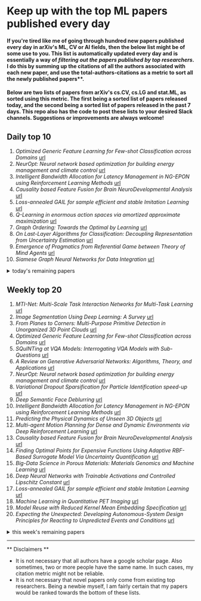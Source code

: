 # Keep up with the top ML papers published every day

#### If you're tired like me of going through hundred new papers published every day in arXiv's ML, CV or AI fields, then the below list might be of some use to you. This list is automatically updated every day and is essentially a way of *filtering out the papers published by top researchers*. I do this by summing up the citations of all the authors associated with each new paper, and use the total-authors-citations as a metric to sort all the newly published papers**. 

#### Below are two lists of papers from arXiv's cs.CV, cs.LG and stat.ML, as sorted using this metric. The first being a sorted list of papers released today, and the second being a sorted list of papers released in the past 7 days. This repo also has the code to post these lists to your desired Slack channels. Suggestions or improvements are always welcome!

## Daily top 10
1. *Optimized Generic Feature Learning for Few-shot Classification across Domains* [url](http://arxiv.org/abs/2001.07926)
2. *NeurOpt: Neural network based optimization for building energy management and climate control* [url](http://arxiv.org/abs/2001.07831)
3. *Intelligent Bandwidth Allocation for Latency Management in NG-EPON using Reinforcement Learning Methods* [url](http://arxiv.org/abs/2001.07698)
4. *Causality based Feature Fusion for Brain NeuroDevelopmental Analysis* [url](http://arxiv.org/abs/2001.08173)
5. *Loss-annealed GAIL for sample efficient and stable Imitation Learning* [url](http://arxiv.org/abs/2001.07798)
6. *Q-Learning in enormous action spaces via amortized approximate maximization* [url](http://arxiv.org/abs/2001.08116)
7. *Graph Ordering: Towards the Optimal by Learning* [url](http://arxiv.org/abs/2001.06631)
8. *On Last-Layer Algorithms for Classification: Decoupling Representation from Uncertainty Estimation* [url](http://arxiv.org/abs/2001.08049)
9. *Emergence of Pragmatics from Referential Game between Theory of Mind Agents* [url](http://arxiv.org/abs/2001.07752)
10. *Siamese Graph Neural Networks for Data Integration* [url](http://arxiv.org/abs/2001.06543)
<details><summary>today's remaining papers</summary>
  <ol start=11>
    <li><i>Reinforcement Learning Based Vehicle-cell Association Algorithm for Highly Mobile Millimeter Wave Communication</i> <a href="http://arxiv.org/abs/2001.07915">url</a></li>
    <li><i>EMOPAIN Challenge 2020: Multimodal Pain Evaluation from Facial and Bodily Expressions</i> <a href="http://arxiv.org/abs/2001.07739">url</a></li>
    <li><i>Convergence Time Optimization for Federated Learning over Wireless Networks</i> <a href="http://arxiv.org/abs/2001.07845">url</a></li>
    <li><i>Up to two billion times acceleration of scientific simulations with deep neural architecture search</i> <a href="http://arxiv.org/abs/2001.08055">url</a></li>
    <li><i>Discovering Salient Anatomical Landmarks by Predicting Human Gaze</i> <a href="http://arxiv.org/abs/2001.08188">url</a></li>
    <li><i>DeepFL-IQA: Weak Supervision for Deep IQA Feature Learning</i> <a href="http://arxiv.org/abs/2001.08113">url</a></li>
    <li><i>Adaptive Loss Function for Super Resolution Neural Networks Using Convex Optimization Techniques</i> <a href="http://arxiv.org/abs/2001.07766">url</a></li>
    <li><i>Automatic phantom test pattern classification through transfer learning with deep neural networks</i> <a href="http://arxiv.org/abs/2001.08189">url</a></li>
    <li><i>ResDepth: Learned Residual Stereo Reconstruction</i> <a href="http://arxiv.org/abs/2001.08026">url</a></li>
    <li><i>Instance Segmentation of Visible and Occluded Regions for Finding and Picking Target from a Pile of Objects</i> <a href="http://arxiv.org/abs/2001.07475">url</a></li>
    <li><i>Unsupervised Domain Adaptation for Neural Machine Translation with Iterative Back Translation</i> <a href="http://arxiv.org/abs/2001.08140">url</a></li>
    <li><i>Contextualized Embeddings in Named-Entity Recognition: An Empirical Study on Generalization</i> <a href="http://arxiv.org/abs/2001.08053">url</a></li>
    <li><i>Adversarial Attack on Community Detection by Hiding Individuals</i> <a href="http://arxiv.org/abs/2001.07933">url</a></li>
    <li><i>Machine Learning assisted Handover and Resource Management for Cellular Connected Drones</i> <a href="http://arxiv.org/abs/2001.07937">url</a></li>
    <li><i>Local Policy Optimization for Trajectory-Centric Reinforcement Learning</i> <a href="http://arxiv.org/abs/2001.08092">url</a></li>
    <li><i>Secure and Robust Machine Learning for Healthcare: A Survey</i> <a href="http://arxiv.org/abs/2001.08103">url</a></li>
    <li><i>Weakly Supervised Temporal Action Localization Using Deep Metric Learning</i> <a href="http://arxiv.org/abs/2001.07793">url</a></li>
    <li><i>Machine Learning for Network Slicing Resource Management: A Comprehensive Survey</i> <a href="http://arxiv.org/abs/2001.07974">url</a></li>
    <li><i>Unsupervised Representation Disentanglement using Cross Domain Features and Adversarial Learning in Variational Autoencoder based Voice Conversion</i> <a href="http://arxiv.org/abs/2001.07849">url</a></li>
    <li><i>Massif: Interactive Interpretation of Adversarial Attacks on Deep Learning</i> <a href="http://arxiv.org/abs/2001.07769">url</a></li>
    <li><i>Training Neural Network Controllers Using Control Barrier Functions in the Presence of Disturbances</i> <a href="http://arxiv.org/abs/2001.08088">url</a></li>
    <li><i>Keyword-based Topic Modeling and Keyword Selection</i> <a href="http://arxiv.org/abs/2001.07866">url</a></li>
    <li><i>Towards Comparability in Non-Intrusive Load Monitoring: On Data and Performance Evaluation</i> <a href="http://arxiv.org/abs/2001.07708">url</a></li>
    <li><i>Optimal estimation of sparse topic models</i> <a href="http://arxiv.org/abs/2001.07861">url</a></li>
    <li><i>Zeroth-Order Algorithms for Nonconvex Minimax Problems with Improved Complexities</i> <a href="http://arxiv.org/abs/2001.07819">url</a></li>
    <li><i>Attention! A Lightweight 2D Hand Pose Estimation Approach</i> <a href="http://arxiv.org/abs/2001.08047">url</a></li>
    <li><i>TEASER: Fast and Certifiable Point Cloud Registration</i> <a href="http://arxiv.org/abs/2001.07715">url</a></li>
    <li><i>UniPose: Unified Human Pose Estimation in Single Images and Videos</i> <a href="http://arxiv.org/abs/2001.08095">url</a></li>
    <li><i>On Solving Cooperative MARL Problems with a Few Good Experiences</i> <a href="http://arxiv.org/abs/2001.07993">url</a></li>
    <li><i>Normalization of Input-output Shared Embeddings in Text Generation Models</i> <a href="http://arxiv.org/abs/2001.07885">url</a></li>
    <li><i>Dynamic multi-object Gaussian process models: A framework for data-driven functional modelling of human joints</i> <a href="http://arxiv.org/abs/2001.07904">url</a></li>
    <li><i>LRF-Net: Learning Local Reference Frames for 3D Local Shape Description and Matching</i> <a href="http://arxiv.org/abs/2001.07832">url</a></li>
    <li><i>CodeReef: an open platform for portable MLOps, reusable automation actions and reproducible benchmarking</i> <a href="http://arxiv.org/abs/2001.07935">url</a></li>
    <li><i>A Deep Learning Algorithm for High-Dimensional Exploratory Item Factor Analysis</i> <a href="http://arxiv.org/abs/2001.07859">url</a></li>
    <li><i>Block-wise Scrambled Image Recognition Using Adaptation Network</i> <a href="http://arxiv.org/abs/2001.07761">url</a></li>
    <li><i>Bayesian Optimization for Policy Search in High-Dimensional Systems via Automatic Domain Selection</i> <a href="http://arxiv.org/abs/2001.07394">url</a></li>
    <li><i>A Fixation-based 360° Benchmark Dataset for Salient Object Detection</i> <a href="http://arxiv.org/abs/2001.07960">url</a></li>
    <li><i>PDS: Deduce Elder Privacy from Smart Homes</i> <a href="http://arxiv.org/abs/2001.08099">url</a></li>
    <li><i>RDAnet: A Deep Learning Based Approach for Synthetic Aperture Radar Image Formation</i> <a href="http://arxiv.org/abs/2001.08202">url</a></li>
    <li><i>When does the Tukey median work?</i> <a href="http://arxiv.org/abs/2001.07805">url</a></li>
    <li><i>Fair Transfer of Multiple Style Attributes in Text</i> <a href="http://arxiv.org/abs/2001.06693">url</a></li>
    <li><i>Improving Label Ranking Ensembles using Boosting Techniques</i> <a href="http://arxiv.org/abs/2001.07744">url</a></li>
    <li><i>Lesion Harvester: Iteratively Mining Unlabeled Lesions and Hard-Negative Examples at Scale</i> <a href="http://arxiv.org/abs/2001.07776">url</a></li>
    <li><i>M^2 Deep-ID: A Novel Model for Multi-View Face Identification Using Convolutional Deep Neural Networks</i> <a href="http://arxiv.org/abs/2001.07871">url</a></li>
    <li><i>Depth-Based Selective Blurring in Stereo Images Using Accelerated Framework</i> <a href="http://arxiv.org/abs/2001.07809">url</a></li>
    <li><i>An Image Enhancing Pattern-based Sparsity for Real-time Inference on Mobile Devices</i> <a href="http://arxiv.org/abs/2001.07710">url</a></li>
    <li><i>Machine Learning for Performance-Aware Virtual Network Function Placement</i> <a href="http://arxiv.org/abs/2001.07787">url</a></li>
    <li><i>Coarse-Grain Cluster Analysis of Tensors With Application to Climate Biome Identification</i> <a href="http://arxiv.org/abs/2001.07827">url</a></li>
    <li><i>A utility-based analysis of equilibria in multi-objective normal form games</i> <a href="http://arxiv.org/abs/2001.08177">url</a></li>
    <li><i>Lasso for hierarchical polynomial models</i> <a href="http://arxiv.org/abs/2001.07778">url</a></li>
    <li><i>GraphGen: A Scalable Approach to Domain-agnostic Labeled Graph Generation</i> <a href="http://arxiv.org/abs/2001.08184">url</a></li>
    <li><i>Deep Depth Prior for Multi-View Stereo</i> <a href="http://arxiv.org/abs/2001.07791">url</a></li>
    <li><i>GhostImage: Perception Domain Attacks against Vision-based Object Classification Systems</i> <a href="http://arxiv.org/abs/2001.07792">url</a></li>
    <li><i>Partially-Shared Variational Auto-encoders for Unsupervised Domain Adaptation with Target Shift</i> <a href="http://arxiv.org/abs/2001.07895">url</a></li>
    <li><i>Learning functions varying along an active subspace</i> <a href="http://arxiv.org/abs/2001.07883">url</a></li>
    <li><i>Safety Concerns and Mitigation Approaches Regarding the Use of Deep Learning in Safety-Critical Perception Tasks</i> <a href="http://arxiv.org/abs/2001.08001">url</a></li>
    <li><i>On Simple Reactive Neural Networks for Behaviour-Based Reinforcement Learning</i> <a href="http://arxiv.org/abs/2001.07973">url</a></li>
    <li><i>Designing for the Long Tail of Machine Learning</i> <a href="http://arxiv.org/abs/2001.07455">url</a></li>
    <li><i>Live Anomaly Detection based on Machine Learning Techniques SAD-F: Spark Based Anomaly Detection Framework</i> <a href="http://arxiv.org/abs/2001.08155">url</a></li>
    <li><i>Convolutional Neural Networks as a Model of the Visual System: Past, Present, and Future</i> <a href="http://arxiv.org/abs/2001.07092">url</a></li>
    <li><i>Curvature Regularized Surface Reconstruction from Point Cloud</i> <a href="http://arxiv.org/abs/2001.07884">url</a></li>
    <li><i>Depthwise Non-local Module for Fast Salient Object Detection Using a Single Thread</i> <a href="http://arxiv.org/abs/2001.08057">url</a></li>
    <li><i>SA vs SAA for population Wasserstein barycenter calculation</i> <a href="http://arxiv.org/abs/2001.07697">url</a></li>
    <li><i>Pruning CNN's with linear filter ensembles</i> <a href="http://arxiv.org/abs/2001.08142">url</a></li>
    <li><i>Oracle Efficient Estimation of Structural Breaks in Cointegrating Regressions</i> <a href="http://arxiv.org/abs/2001.07949">url</a></li>
    <li><i>Stratified cross-validation for unbiased and privacy-preserving federated learning</i> <a href="http://arxiv.org/abs/2001.08090">url</a></li>
    <li><i>Optimal binning: mathematical programming formulation</i> <a href="http://arxiv.org/abs/2001.08025">url</a></li>
    <li><i>ManyModalQA: Modality Disambiguation and QA over Diverse Inputs</i> <a href="http://arxiv.org/abs/2001.08034">url</a></li>
    <li><i>Learning to Correct 3D Reconstructions from Multiple Views</i> <a href="http://arxiv.org/abs/2001.08098">url</a></li>
    <li><i>From abstract items to latent spaces to observed data and back: Compositional Variational Auto-Encoder</i> <a href="http://arxiv.org/abs/2001.07910">url</a></li>
    <li><i>Optimizing Generative Adversarial Networks for Image Super Resolution via Latent Space Regularization</i> <a href="http://arxiv.org/abs/2001.08126">url</a></li>
    <li><i>Are Accelerometers for Activity Recognition a Dead-end?</i> <a href="http://arxiv.org/abs/2001.08111">url</a></li>
    <li><i>ImageBERT: Cross-modal Pre-training with Large-scale Weak-supervised Image-Text Data</i> <a href="http://arxiv.org/abs/2001.07966">url</a></li>
    <li><i>Get Rid of Suspended Animation Problem: Deep Diffusive Neural Network on Graph Semi-Supervised Classification</i> <a href="http://arxiv.org/abs/2001.07922">url</a></li>
    <li><i>Incentivising Exploration and Recommendations for Contextual Bandits with Payments</i> <a href="http://arxiv.org/abs/2001.07853">url</a></li>
    <li><i>Anomaly detection in chest radiographs with a weakly supervised flow-based deep learning method</i> <a href="http://arxiv.org/abs/2001.07847">url</a></li>
    <li><i>Scientific Image Tampering Detection Based On Noise Inconsistencies: A Method And Datasets</i> <a href="http://arxiv.org/abs/2001.07799">url</a></li>
    <li><i>ESRGAN+ : Further Improving Enhanced Super-Resolution Generative Adversarial Network</i> <a href="http://arxiv.org/abs/2001.08073">url</a></li>
    <li><i>S$^{2}$OMGAN: Shortcut from Remote Sensing Images to Online Maps</i> <a href="http://arxiv.org/abs/2001.07712">url</a></li>
    <li><i>DDKSP: A Data-Driven Stochastic Programming Framework for Car-Sharing Relocation Problem</i> <a href="http://arxiv.org/abs/2001.08109">url</a></li>
    <li><i>Active Learning over DNN: Automated Engineering Design Optimization for Fluid Dynamics Based on Self-Simulated Dataset</i> <a href="http://arxiv.org/abs/2001.08075">url</a></li>
  </ol>
</details>

## Weekly top 20
1. *MTI-Net: Multi-Scale Task Interaction Networks for Multi-Task Learning* [url](http://arxiv.org/abs/2001.06902)
2. *Image Segmentation Using Deep Learning: A Survey* [url](http://arxiv.org/abs/2001.05566)
3. *From Planes to Corners: Multi-Purpose Primitive Detection in Unorganized 3D Point Clouds* [url](http://arxiv.org/abs/2001.07360)
4. *Optimized Generic Feature Learning for Few-shot Classification across Domains* [url](http://arxiv.org/abs/2001.07926)
5. *SQuINTing at VQA Models: Interrogating VQA Models with Sub-Questions* [url](http://arxiv.org/abs/2001.06927)
6. *A Review on Generative Adversarial Networks: Algorithms, Theory, and Applications* [url](http://arxiv.org/abs/2001.06937)
7. *NeurOpt: Neural network based optimization for building energy management and climate control* [url](http://arxiv.org/abs/2001.07831)
8. *Variational Dropout Sparsification for Particle Identification speed-up* [url](http://arxiv.org/abs/2001.07493)
9. *Deep Semantic Face Deblurring* [url](http://arxiv.org/abs/2001.06822)
10. *Intelligent Bandwidth Allocation for Latency Management in NG-EPON using Reinforcement Learning Methods* [url](http://arxiv.org/abs/2001.07698)
11. *Predicting the Physical Dynamics of Unseen 3D Objects* [url](http://arxiv.org/abs/2001.06291)
12. *Multi-agent Motion Planning for Dense and Dynamic Environments via Deep Reinforcement Learning* [url](http://arxiv.org/abs/2001.06627)
13. *Causality based Feature Fusion for Brain NeuroDevelopmental Analysis* [url](http://arxiv.org/abs/2001.08173)
14. *Finding Optimal Points for Expensive Functions Using Adaptive RBF-Based Surrogate Model Via Uncertainty Quantification* [url](http://arxiv.org/abs/2001.06858)
15. *Big-Data Science in Porous Materials: Materials Genomics and Machine Learning* [url](http://arxiv.org/abs/2001.06728)
16. *Deep Neural Networks with Trainable Activations and Controlled Lipschitz Constant* [url](http://arxiv.org/abs/2001.06263)
17. *Loss-annealed GAIL for sample efficient and stable Imitation Learning* [url](http://arxiv.org/abs/2001.07798)
18. *Machine Learning in Quantitative PET Imaging* [url](http://arxiv.org/abs/2001.06597)
19. *Model Reuse with Reduced Kernel Mean Embedding Specification* [url](http://arxiv.org/abs/2001.07135)
20. *Expecting the Unexpected: Developing Autonomous-System Design Principles for Reacting to Unpredicted Events and Conditions* [url](http://arxiv.org/abs/2001.06047)
<details><summary>this week's remaining papers</summary>
  <ol start=21>
    <li><i>Q-Learning in enormous action spaces via amortized approximate maximization</i> <a href="http://arxiv.org/abs/2001.08116">url</a></li>
    <li><i>An Investigation of Feature-based Nonrigid Image Registration using Gaussian Process</i> <a href="http://arxiv.org/abs/2001.05862">url</a></li>
    <li><i>Multi-site fMRI Analysis Using Privacy-preserving Federated Learning and Domain Adaptation: ABIDE Results</i> <a href="http://arxiv.org/abs/2001.05647">url</a></li>
    <li><i>Generalization of Change-Point Detection in Time Series Data Based on Direct Density Ratio Estimation</i> <a href="http://arxiv.org/abs/2001.06386">url</a></li>
    <li><i>Zero-Reference Deep Curve Estimation for Low-Light Image Enhancement</i> <a href="http://arxiv.org/abs/2001.06826">url</a></li>
    <li><i>Quantified limits of the nuclear landscape</i> <a href="http://arxiv.org/abs/2001.05924">url</a></li>
    <li><i>Graph Ordering: Towards the Optimal by Learning</i> <a href="http://arxiv.org/abs/2001.06631">url</a></li>
    <li><i>Exact Information Bottleneck with Invertible Neural Networks: Getting the Best of Discriminative and Generative Modeling</i> <a href="http://arxiv.org/abs/2001.06448">url</a></li>
    <li><i>Recovering Geometric Information with Learned Texture Perturbations</i> <a href="http://arxiv.org/abs/2001.07253">url</a></li>
    <li><i>Distributed, partially collapsed MCMC for Bayesian Nonparametrics</i> <a href="http://arxiv.org/abs/2001.05591">url</a></li>
    <li><i>Efficient Neural Architecture Search: A Broad Version</i> <a href="http://arxiv.org/abs/2001.06679">url</a></li>
    <li><i>Nested-Wasserstein Self-Imitation Learning for Sequence Generation</i> <a href="http://arxiv.org/abs/2001.06944">url</a></li>
    <li><i>On Last-Layer Algorithms for Classification: Decoupling Representation from Uncertainty Estimation</i> <a href="http://arxiv.org/abs/2001.08049">url</a></li>
    <li><i>Synergetic Reconstruction from 2D Pose and 3D Motion for Wide-Space Multi-Person Video Motion Capture in the Wild</i> <a href="http://arxiv.org/abs/2001.05613">url</a></li>
    <li><i>Gradient Surgery for Multi-Task Learning</i> <a href="http://arxiv.org/abs/2001.06782">url</a></li>
    <li><i>Deep Learning for Sensor-based Human Activity Recognition: Overview, Challenges and Opportunities</i> <a href="http://arxiv.org/abs/2001.07416">url</a></li>
    <li><i>Registration made easy -- standalone orthopedic navigation with HoloLens</i> <a href="http://arxiv.org/abs/2001.06209">url</a></li>
    <li><i>A Classification-Based Approach to Semi-Supervised Clustering with Pairwise Constraints</i> <a href="http://arxiv.org/abs/2001.06720">url</a></li>
    <li><i>Overly Optimistic Prediction Results on Imbalanced Data: Flaws and Benefits of Applying Over-sampling</i> <a href="http://arxiv.org/abs/2001.06296">url</a></li>
    <li><i>Subjective Annotation for a Frame Interpolation Benchmark using Artifact Amplification</i> <a href="http://arxiv.org/abs/2001.06409">url</a></li>
    <li><i>See More, Know More: Unsupervised Video Object Segmentation with Co-Attention Siamese Networks</i> <a href="http://arxiv.org/abs/2001.06810">url</a></li>
    <li><i>A deep network for sinogram and CT image reconstruction</i> <a href="http://arxiv.org/abs/2001.07150">url</a></li>
    <li><i>Explaining Data-Driven Decisions made by AI Systems: The Counterfactual Approach</i> <a href="http://arxiv.org/abs/2001.07417">url</a></li>
    <li><i>The problems with using STNs to align CNN feature maps</i> <a href="http://arxiv.org/abs/2001.05858">url</a></li>
    <li><i>Emergence of Pragmatics from Referential Game between Theory of Mind Agents</i> <a href="http://arxiv.org/abs/2001.07752">url</a></li>
    <li><i>Human-Aware Motion Deblurring</i> <a href="http://arxiv.org/abs/2001.06816">url</a></li>
    <li><i>CHAOS Challenge -- Combined (CT-MR) Healthy Abdominal Organ Segmentation</i> <a href="http://arxiv.org/abs/2001.06535">url</a></li>
    <li><i>Siamese Graph Neural Networks for Data Integration</i> <a href="http://arxiv.org/abs/2001.06543">url</a></li>
    <li><i>Learning to Control PDEs with Differentiable Physics</i> <a href="http://arxiv.org/abs/2001.07457">url</a></li>
    <li><i>Estimating Aggregate Properties In Relational Networks With Unobserved Data</i> <a href="http://arxiv.org/abs/2001.05617">url</a></li>
    <li><i>Reinforcement Learning Based Vehicle-cell Association Algorithm for Highly Mobile Millimeter Wave Communication</i> <a href="http://arxiv.org/abs/2001.07915">url</a></li>
    <li><i>Distributionally Robust Bayesian Quadrature Optimization</i> <a href="http://arxiv.org/abs/2001.06814">url</a></li>
    <li><i>Digital synthesis of histological stains using micro-structured and multiplexed virtual staining of label-free tissue</i> <a href="http://arxiv.org/abs/2001.07267">url</a></li>
    <li><i>Learning to Augment Expressions for Few-shot Fine-grained Facial Expression Recognition</i> <a href="http://arxiv.org/abs/2001.06144">url</a></li>
    <li><i>Memristor Hardware-Friendly Reinforcement Learning</i> <a href="http://arxiv.org/abs/2001.06930">url</a></li>
    <li><i>EMOPAIN Challenge 2020: Multimodal Pain Evaluation from Facial and Bodily Expressions</i> <a href="http://arxiv.org/abs/2001.07739">url</a></li>
    <li><i>Two-Phase Object-Based Deep Learning for Multi-temporal SAR Image Change Detection</i> <a href="http://arxiv.org/abs/2001.06252">url</a></li>
    <li><i>Convergence Time Optimization for Federated Learning over Wireless Networks</i> <a href="http://arxiv.org/abs/2001.07845">url</a></li>
    <li><i>Up to two billion times acceleration of scientific simulations with deep neural architecture search</i> <a href="http://arxiv.org/abs/2001.08055">url</a></li>
    <li><i>Vision Meets Drones: Past, Present and Future</i> <a href="http://arxiv.org/abs/2001.06303">url</a></li>
    <li><i>Discovering Salient Anatomical Landmarks by Predicting Human Gaze</i> <a href="http://arxiv.org/abs/2001.08188">url</a></li>
    <li><i>DeepFL-IQA: Weak Supervision for Deep IQA Feature Learning</i> <a href="http://arxiv.org/abs/2001.08113">url</a></li>
    <li><i>Gated Path Selection Network for Semantic Segmentation</i> <a href="http://arxiv.org/abs/2001.06819">url</a></li>
    <li><i>SQLFlow: A Bridge between SQL and Machine Learning</i> <a href="http://arxiv.org/abs/2001.06846">url</a></li>
    <li><i>Adaptive Loss Function for Super Resolution Neural Networks Using Convex Optimization Techniques</i> <a href="http://arxiv.org/abs/2001.07766">url</a></li>
    <li><i>Provable Benefit of Orthogonal Initialization in Optimizing Deep Linear Networks</i> <a href="http://arxiv.org/abs/2001.05992">url</a></li>
    <li><i>Simple and Effective Graph Autoencoders with One-Hop Linear Models</i> <a href="http://arxiv.org/abs/2001.07614">url</a></li>
    <li><i>FixMatch: Simplifying Semi-Supervised Learning with Consistency and Confidence</i> <a href="http://arxiv.org/abs/2001.07685">url</a></li>
    <li><i>Increasing the robustness of DNNs against image corruptions by playing the Game of Noise</i> <a href="http://arxiv.org/abs/2001.06057">url</a></li>
    <li><i>Automatic phantom test pattern classification through transfer learning with deep neural networks</i> <a href="http://arxiv.org/abs/2001.08189">url</a></li>
    <li><i>An interpretable neural network model through piecewise linear approximation</i> <a href="http://arxiv.org/abs/2001.07119">url</a></li>
    <li><i>User-in-the-loop Adaptive Intent Detection for Instructable Digital Assistant</i> <a href="http://arxiv.org/abs/2001.06007">url</a></li>
    <li><i>Zero-Shot Video Object Segmentation via Attentive Graph Neural Networks</i> <a href="http://arxiv.org/abs/2001.06807">url</a></li>
    <li><i>ResDepth: Learned Residual Stereo Reconstruction</i> <a href="http://arxiv.org/abs/2001.08026">url</a></li>
    <li><i>Probabilistic 3D Multilabel Real-time Mapping for Multi-object Manipulation</i> <a href="http://arxiv.org/abs/2001.05752">url</a></li>
    <li><i>Instance Segmentation of Visible and Occluded Regions for Finding and Picking Target from a Pile of Objects</i> <a href="http://arxiv.org/abs/2001.07475">url</a></li>
    <li><i>Joint Learning of Instance and Semantic Segmentation for Robotic Pick-and-Place with Heavy Occlusions in Clutter</i> <a href="http://arxiv.org/abs/2001.07481">url</a></li>
    <li><i>Unsupervised Domain Adaptation for Neural Machine Translation with Iterative Back Translation</i> <a href="http://arxiv.org/abs/2001.08140">url</a></li>
    <li><i>Counterexamples to "The Blessings of Multiple Causes" by Wang and Blei</i> <a href="http://arxiv.org/abs/2001.06555">url</a></li>
    <li><i>Adapting Grad-CAM for Embedding Networks</i> <a href="http://arxiv.org/abs/2001.06538">url</a></li>
    <li><i>Adaptive Parameterization for Neural Dialogue Generation</i> <a href="http://arxiv.org/abs/2001.06626">url</a></li>
    <li><i>Improving GANs for Speech Enhancement</i> <a href="http://arxiv.org/abs/2001.05532">url</a></li>
    <li><i>An evaluation of machine learning techniques to predict the outcome of children treated for Hodgkin-Lymphoma on the AHOD0031 trial: A report from the Children's Oncology Group</i> <a href="http://arxiv.org/abs/2001.05534">url</a></li>
    <li><i>Memory capacity of neural networks with threshold and ReLU activations</i> <a href="http://arxiv.org/abs/2001.06938">url</a></li>
    <li><i>Segmentation with Residual Attention U-Net and an Edge-Enhancement Approach Preserves Cell Shape Features</i> <a href="http://arxiv.org/abs/2001.05548">url</a></li>
    <li><i>Supervised Speaker Embedding De-Mixing in Two-Speaker Environment</i> <a href="http://arxiv.org/abs/2001.06397">url</a></li>
    <li><i>Substituting Gadolinium in Brain MRI Using DeepContrast</i> <a href="http://arxiv.org/abs/2001.05551">url</a></li>
    <li><i>Filter Grafting for Deep Neural Networks</i> <a href="http://arxiv.org/abs/2001.05868">url</a></li>
    <li><i>Towards More Efficient and Effective Inference: The Joint Decision of Multi-Participants</i> <a href="http://arxiv.org/abs/2001.06774">url</a></li>
    <li><i>Learning Compositional Neural Information Fusion for Human Parsing</i> <a href="http://arxiv.org/abs/2001.06804">url</a></li>
    <li><i>Cut-Based Graph Learning Networks to Discover Compositional Structure of Sequential Video Data</i> <a href="http://arxiv.org/abs/2001.07613">url</a></li>
    <li><i>NETNet: Neighbor Erasing and Transferring Network for Better Single Shot Object Detection</i> <a href="http://arxiv.org/abs/2001.06690">url</a></li>
    <li><i>Contextualized Embeddings in Named-Entity Recognition: An Empirical Study on Generalization</i> <a href="http://arxiv.org/abs/2001.08053">url</a></li>
    <li><i>Generalization Bounds and Representation Learning for Estimation of Potential Outcomes and Causal Effects</i> <a href="http://arxiv.org/abs/2001.07426">url</a></li>
    <li><i>Engineering AI Systems: A Research Agenda</i> <a href="http://arxiv.org/abs/2001.07522">url</a></li>
    <li><i>DLGA-PDE: Discovery of PDEs with incomplete candidate library via combination of deep learning and genetic algorithm</i> <a href="http://arxiv.org/abs/2001.07305">url</a></li>
    <li><i>On the infinite width limit of neural networks with a standard parameterization</i> <a href="http://arxiv.org/abs/2001.07301">url</a></li>
    <li><i>Pruning Neural Belief Propagation Decoders</i> <a href="http://arxiv.org/abs/2001.07464">url</a></li>
    <li><i>Regularized Cycle Consistent Generative Adversarial Network for Anomaly Detection</i> <a href="http://arxiv.org/abs/2001.06591">url</a></li>
    <li><i>Projection based Active Gaussian Process Regression for Pareto Front Modeling</i> <a href="http://arxiv.org/abs/2001.07072">url</a></li>
    <li><i>Classifying Wikipedia in a fine-grained hierarchy: what graphs can contribute</i> <a href="http://arxiv.org/abs/2001.07558">url</a></li>
    <li><i>Stacked Adversarial Network for Zero-Shot Sketch based Image Retrieval</i> <a href="http://arxiv.org/abs/2001.06657">url</a></li>
    <li><i>FD-GAN: Generative Adversarial Networks with Fusion-discriminator for Single Image Dehazing</i> <a href="http://arxiv.org/abs/2001.06968">url</a></li>
    <li><i>Cluster-based Zero-shot learning for multivariate data</i> <a href="http://arxiv.org/abs/2001.05624">url</a></li>
    <li><i>BARNet: Bilinear Attention Network with Adaptive Receptive Field for Surgical Instrument Segmentation</i> <a href="http://arxiv.org/abs/2001.07093">url</a></li>
    <li><i>Adaptive Stochastic Optimization</i> <a href="http://arxiv.org/abs/2001.06699">url</a></li>
    <li><i>R2DE: a NLP approach to estimating IRT parameters of newly generated questions</i> <a href="http://arxiv.org/abs/2001.07569">url</a></li>
    <li><i>Rumor Detection on Social Media with Bi-Directional Graph Convolutional Networks</i> <a href="http://arxiv.org/abs/2001.06362">url</a></li>
    <li><i>SketchDesc: Learning Local Sketch Descriptors for Multi-view Correspondence</i> <a href="http://arxiv.org/abs/2001.05744">url</a></li>
    <li><i>Adversarial Attack on Community Detection by Hiding Individuals</i> <a href="http://arxiv.org/abs/2001.07933">url</a></li>
    <li><i>Detecting Face2Face Facial Reenactment in Videos</i> <a href="http://arxiv.org/abs/2001.07444">url</a></li>
    <li><i>A Transfer Learning Approach to Cross-Modal Object Recognition: From Visual Observation to Robotic Haptic Exploration</i> <a href="http://arxiv.org/abs/2001.06673">url</a></li>
    <li><i>PDANet: Pyramid Density-aware Attention Net for Accurate Crowd Counting</i> <a href="http://arxiv.org/abs/2001.05643">url</a></li>
    <li><i>Spatio-Temporal Ranked-Attention Networks for Video Captioning</i> <a href="http://arxiv.org/abs/2001.06127">url</a></li>
    <li><i>Deceptive AI Explanations: Creation and Detection</i> <a href="http://arxiv.org/abs/2001.07641">url</a></li>
    <li><i>Neighborhood Structure Assisted Non-negative Matrix Factorization and its Application in Unsupervised Point Anomaly Detection</i> <a href="http://arxiv.org/abs/2001.06541">url</a></li>
    <li><i>Machine Learning assisted Handover and Resource Management for Cellular Connected Drones</i> <a href="http://arxiv.org/abs/2001.07937">url</a></li>
    <li><i>Local Policy Optimization for Trajectory-Centric Reinforcement Learning</i> <a href="http://arxiv.org/abs/2001.08092">url</a></li>
    <li><i>Secure and Robust Machine Learning for Healthcare: A Survey</i> <a href="http://arxiv.org/abs/2001.08103">url</a></li>
    <li><i>Evaluating Weakly Supervised Object Localization Methods Right</i> <a href="http://arxiv.org/abs/2001.07437">url</a></li>
    <li><i>Combining PRNU and noiseprint for robust and efficient device source identification</i> <a href="http://arxiv.org/abs/2001.06440">url</a></li>
    <li><i>Consumer-Driven Explanations for Machine Learning Decisions: An Empirical Study of Robustness</i> <a href="http://arxiv.org/abs/2001.05573">url</a></li>
    <li><i>Accelerating the Registration of Image Sequences by Spatio-temporal Multilevel Strategies</i> <a href="http://arxiv.org/abs/2001.06613">url</a></li>
    <li><i>DeepSUM++: Non-local Deep Neural Network for Super-Resolution of Unregistered Multitemporal Images</i> <a href="http://arxiv.org/abs/2001.06342">url</a></li>
    <li><i>Code-Bridged Classifier (CBC): A Low or Negative Overhead Defense for Making a CNN Classifier Robust Against Adversarial Attacks</i> <a href="http://arxiv.org/abs/2001.06099">url</a></li>
    <li><i>Automatic Discovery of Political Meme Genres with Diverse Appearances</i> <a href="http://arxiv.org/abs/2001.06122">url</a></li>
    <li><i>Active and Incremental Learning with Weak Supervision</i> <a href="http://arxiv.org/abs/2001.07100">url</a></li>
    <li><i>Efficient Facial Feature Learning with Wide Ensemble-based Convolutional Neural Networks</i> <a href="http://arxiv.org/abs/2001.06338">url</a></li>
    <li><i>Weakly Supervised Temporal Action Localization Using Deep Metric Learning</i> <a href="http://arxiv.org/abs/2001.07793">url</a></li>
    <li><i>Epileptic Seizure Classification with Symmetric and Hybrid Bilinear Models</i> <a href="http://arxiv.org/abs/2001.06282">url</a></li>
    <li><i>Machine Learning for Network Slicing Resource Management: A Comprehensive Survey</i> <a href="http://arxiv.org/abs/2001.07974">url</a></li>
    <li><i>Unsupervised Representation Disentanglement using Cross Domain Features and Adversarial Learning in Variational Autoencoder based Voice Conversion</i> <a href="http://arxiv.org/abs/2001.07849">url</a></li>
    <li><i>GraphBGS: Background Subtraction via Recovery of Graph Signals</i> <a href="http://arxiv.org/abs/2001.06404">url</a></li>
    <li><i>Curriculum Labeling: Self-paced Pseudo-Labeling for Semi-Supervised Learning</i> <a href="http://arxiv.org/abs/2001.06001">url</a></li>
    <li><i>ADAMT: A Stochastic Optimization with Trend Correction Scheme</i> <a href="http://arxiv.org/abs/2001.06130">url</a></li>
    <li><i>Massif: Interactive Interpretation of Adversarial Attacks on Deep Learning</i> <a href="http://arxiv.org/abs/2001.07769">url</a></li>
    <li><i>FlexiBO: Cost-Aware Multi-Objective Optimization of Deep Neural Networks</i> <a href="http://arxiv.org/abs/2001.06588">url</a></li>
    <li><i>Training Neural Network Controllers Using Control Barrier Functions in the Presence of Disturbances</i> <a href="http://arxiv.org/abs/2001.08088">url</a></li>
    <li><i>Bayesian inference of dynamics from partial and noisy observations using data assimilation and machine learning</i> <a href="http://arxiv.org/abs/2001.06270">url</a></li>
    <li><i>Keyword-based Topic Modeling and Keyword Selection</i> <a href="http://arxiv.org/abs/2001.07866">url</a></li>
    <li><i>An End-to-end Deep Learning Approach for Landmark Detection and Matching in Medical Images</i> <a href="http://arxiv.org/abs/2001.07434">url</a></li>
    <li><i>Towards Comparability in Non-Intrusive Load Monitoring: On Data and Performance Evaluation</i> <a href="http://arxiv.org/abs/2001.07708">url</a></li>
    <li><i>Show, Recall, and Tell: Image Captioning with Recall Mechanism</i> <a href="http://arxiv.org/abs/2001.05876">url</a></li>
    <li><i>Neural Style Difference Transfer and Its Application to Font Generation</i> <a href="http://arxiv.org/abs/2001.07321">url</a></li>
    <li><i>RGB-D Odometry and SLAM</i> <a href="http://arxiv.org/abs/2001.06875">url</a></li>
    <li><i>Spatiotemporal Camera-LiDAR Calibration: A Targetless and Structureless Approach</i> <a href="http://arxiv.org/abs/2001.06175">url</a></li>
    <li><i>Media Forensics and DeepFakes: an overview</i> <a href="http://arxiv.org/abs/2001.06564">url</a></li>
    <li><i>Assessing Robustness of Deep learning Methods in Dermatological Workflow</i> <a href="http://arxiv.org/abs/2001.05878">url</a></li>
    <li><i>Stereotypical Bias Removal for Hate Speech Detection Task using Knowledge-based Generalizations</i> <a href="http://arxiv.org/abs/2001.05495">url</a></li>
    <li><i>Optimal estimation of sparse topic models</i> <a href="http://arxiv.org/abs/2001.07861">url</a></li>
    <li><i>Latency-Aware Differentiable Neural Architecture Search</i> <a href="http://arxiv.org/abs/2001.06392">url</a></li>
    <li><i>Zeroth-Order Algorithms for Nonconvex Minimax Problems with Improved Complexities</i> <a href="http://arxiv.org/abs/2001.07819">url</a></li>
    <li><i>Rethinking Motion Representation: Residual Frames with 3D ConvNets for Better Action Recognition</i> <a href="http://arxiv.org/abs/2001.05661">url</a></li>
    <li><i>Weakly Supervised Video Summarization by Hierarchical Reinforcement Learning</i> <a href="http://arxiv.org/abs/2001.05864">url</a></li>
    <li><i>Graph Attentional Autoencoder for Anticancer Hyperfood Prediction</i> <a href="http://arxiv.org/abs/2001.05724">url</a></li>
    <li><i>Personalized Activity Recognition with Deep Triplet Embeddings</i> <a href="http://arxiv.org/abs/2001.05517">url</a></li>
    <li><i>Geometric Proxies for Live RGB-D Stream Enhancement and Consolidation</i> <a href="http://arxiv.org/abs/2001.07577">url</a></li>
    <li><i>Plane Pair Matching for Efficient 3D View Registration</i> <a href="http://arxiv.org/abs/2001.07058">url</a></li>
    <li><i>Attention! A Lightweight 2D Hand Pose Estimation Approach</i> <a href="http://arxiv.org/abs/2001.08047">url</a></li>
    <li><i>A Simple Model for Portable and Fast Prediction of Execution Time and Power Consumption of GPU Kernels</i> <a href="http://arxiv.org/abs/2001.07104">url</a></li>
    <li><i>TEASER: Fast and Certifiable Point Cloud Registration</i> <a href="http://arxiv.org/abs/2001.07715">url</a></li>
    <li><i>Data-Driven Permanent Magnet Temperature Estimation in Synchronous Motors with Supervised Machine Learning</i> <a href="http://arxiv.org/abs/2001.06246">url</a></li>
    <li><i>UniPose: Unified Human Pose Estimation in Single Images and Videos</i> <a href="http://arxiv.org/abs/2001.08095">url</a></li>
    <li><i>Fundamental Limits of Testing the Independence of Irrelevant Alternatives in Discrete Choice</i> <a href="http://arxiv.org/abs/2001.07042">url</a></li>
    <li><i>Spinal Metastases Segmentation in MR Imaging using Deep Convolutional Neural Networks</i> <a href="http://arxiv.org/abs/2001.05834">url</a></li>
    <li><i>A Better Bound Gives a Hundred Rounds: Enhanced Privacy Guarantees via $f$-Divergences</i> <a href="http://arxiv.org/abs/2001.05990">url</a></li>
    <li><i>Understanding the Power of Persistence Pairing via Permutation Test</i> <a href="http://arxiv.org/abs/2001.06058">url</a></li>
    <li><i>Autocamera Calibration for traffic surveillance cameras with wide angle lenses</i> <a href="http://arxiv.org/abs/2001.07243">url</a></li>
    <li><i>Algebraic and Analytic Approaches for Parameter Learning in Mixture Models</i> <a href="http://arxiv.org/abs/2001.06776">url</a></li>
    <li><i>Deep Metric Structured Learning For Facial Expression Recognition</i> <a href="http://arxiv.org/abs/2001.06612">url</a></li>
    <li><i>On Solving Cooperative MARL Problems with a Few Good Experiences</i> <a href="http://arxiv.org/abs/2001.07993">url</a></li>
    <li><i>Normalization of Input-output Shared Embeddings in Text Generation Models</i> <a href="http://arxiv.org/abs/2001.07885">url</a></li>
    <li><i>Inferring Individual Level Causal Models from Graph-based Relational Time Series</i> <a href="http://arxiv.org/abs/2001.05993">url</a></li>
    <li><i>Optimal rates for independence testing via $U$-statistic permutation tests</i> <a href="http://arxiv.org/abs/2001.05513">url</a></li>
    <li><i>Dynamic multi-object Gaussian process models: A framework for data-driven functional modelling of human joints</i> <a href="http://arxiv.org/abs/2001.07904">url</a></li>
    <li><i>LRF-Net: Learning Local Reference Frames for 3D Local Shape Description and Matching</i> <a href="http://arxiv.org/abs/2001.07832">url</a></li>
    <li><i>Learning Deformable Registration of Medical Images with Anatomical Constraints</i> <a href="http://arxiv.org/abs/2001.07183">url</a></li>
    <li><i>Approximating Activation Functions</i> <a href="http://arxiv.org/abs/2001.06370">url</a></li>
    <li><i>CodeReef: an open platform for portable MLOps, reusable automation actions and reproducible benchmarking</i> <a href="http://arxiv.org/abs/2001.07935">url</a></li>
    <li><i>Learning Sparse Classifiers: Continuous and Mixed Integer Optimization Perspectives</i> <a href="http://arxiv.org/abs/2001.06471">url</a></li>
    <li><i>A Technology-aided Multi-modal Training Approach to Assist Abdominal Palpation Training and its Assessment in Medical Education</i> <a href="http://arxiv.org/abs/2001.05745">url</a></li>
    <li><i>Scalable Hyperparameter Optimization with Lazy Gaussian Processes</i> <a href="http://arxiv.org/abs/2001.05726">url</a></li>
    <li><i>Harmonic Convolutional Networks based on Discrete Cosine Transform</i> <a href="http://arxiv.org/abs/2001.06570">url</a></li>
    <li><i>A Foreground-background Parallel Compression with Residual Encoding for Surveillance Video</i> <a href="http://arxiv.org/abs/2001.06590">url</a></li>
    <li><i>Probabilistic 3D Multi-Object Tracking for Autonomous Driving</i> <a href="http://arxiv.org/abs/2001.05673">url</a></li>
    <li><i>A Deep Learning Algorithm for High-Dimensional Exploratory Item Factor Analysis</i> <a href="http://arxiv.org/abs/2001.07859">url</a></li>
    <li><i>Smart Data based Ensemble for Imbalanced Big Data Classification</i> <a href="http://arxiv.org/abs/2001.05759">url</a></li>
    <li><i>Block-wise Scrambled Image Recognition Using Adaptation Network</i> <a href="http://arxiv.org/abs/2001.07761">url</a></li>
    <li><i>Bayesian Optimization for Policy Search in High-Dimensional Systems via Automatic Domain Selection</i> <a href="http://arxiv.org/abs/2001.07394">url</a></li>
    <li><i>Newtonian Monte Carlo: single-site MCMC meets second-order gradient methods</i> <a href="http://arxiv.org/abs/2001.05567">url</a></li>
    <li><i>MIME: Mutual Information Minimisation Exploration</i> <a href="http://arxiv.org/abs/2001.05636">url</a></li>
    <li><i>Elastic Consistency: A General Consistency Model for Distributed Stochastic Gradient Descent</i> <a href="http://arxiv.org/abs/2001.05918">url</a></li>
    <li><i>A Fixation-based 360° Benchmark Dataset for Salient Object Detection</i> <a href="http://arxiv.org/abs/2001.07960">url</a></li>
    <li><i>Sideways: Depth-Parallel Training of Video Models</i> <a href="http://arxiv.org/abs/2001.06232">url</a></li>
    <li><i>Noise-tolerant, Reliable Active Classification with Comparison Queries</i> <a href="http://arxiv.org/abs/2001.05497">url</a></li>
    <li><i>PDS: Deduce Elder Privacy from Smart Homes</i> <a href="http://arxiv.org/abs/2001.08099">url</a></li>
    <li><i>RDAnet: A Deep Learning Based Approach for Synthetic Aperture Radar Image Formation</i> <a href="http://arxiv.org/abs/2001.08202">url</a></li>
    <li><i>When does the Tukey median work?</i> <a href="http://arxiv.org/abs/2001.07805">url</a></li>
    <li><i>Reward Shaping for Reinforcement Learning with Omega-Regular Objectives</i> <a href="http://arxiv.org/abs/2001.05977">url</a></li>
    <li><i>Fair Transfer of Multiple Style Attributes in Text</i> <a href="http://arxiv.org/abs/2001.06693">url</a></li>
    <li><i>BigEarthNet Deep Learning Models with A New Class-Nomenclature for Remote Sensing Image Understanding</i> <a href="http://arxiv.org/abs/2001.06372">url</a></li>
    <li><i>Where Does It Exist: Spatio-Temporal Video Grounding for Multi-Form Sentences</i> <a href="http://arxiv.org/abs/2001.06891">url</a></li>
    <li><i>Multimodal Deep Unfolding for Guided Image Super-Resolution</i> <a href="http://arxiv.org/abs/2001.07575">url</a></li>
    <li><i>Explicit agreement extremes for a $2\times2$ table with given marginals</i> <a href="http://arxiv.org/abs/2001.07415">url</a></li>
    <li><i>Breast lesion segmentation in ultrasound images with limited annotated data</i> <a href="http://arxiv.org/abs/2001.07322">url</a></li>
    <li><i>Dual Stochastic Natural Gradient Descent</i> <a href="http://arxiv.org/abs/2001.06744">url</a></li>
    <li><i>A Comprehensive Study on Temporal Modeling for Online Action Detection</i> <a href="http://arxiv.org/abs/2001.07501">url</a></li>
    <li><i>"Why is 'Chicago' deceptive?" Towards Building Model-Driven Tutorials for Humans</i> <a href="http://arxiv.org/abs/2001.05871">url</a></li>
    <li><i>The gap between theory and practice in function approximation with deep neural networks</i> <a href="http://arxiv.org/abs/2001.07523">url</a></li>
    <li><i>Improving Label Ranking Ensembles using Boosting Techniques</i> <a href="http://arxiv.org/abs/2001.07744">url</a></li>
    <li><i>Lesion Harvester: Iteratively Mining Unlabeled Lesions and Hard-Negative Examples at Scale</i> <a href="http://arxiv.org/abs/2001.07776">url</a></li>
    <li><i>OIAD: One-for-all Image Anomaly Detection with Disentanglement Learning</i> <a href="http://arxiv.org/abs/2001.06640">url</a></li>
    <li><i>Multi-View Photometric Stereo: A Robust Solution and Benchmark Dataset for Spatially Varying Isotropic Materials</i> <a href="http://arxiv.org/abs/2001.06659">url</a></li>
    <li><i>GTNet: Generative Transfer Network for Zero-Shot Object Detection</i> <a href="http://arxiv.org/abs/2001.06812">url</a></li>
    <li><i>FPCR-Net: Feature Pyramidal Correlation and Residual Reconstruction for Semi-supervised Optical Flow Estimation</i> <a href="http://arxiv.org/abs/2001.06171">url</a></li>
    <li><i>Towards Augmented Reality-based Suturing in Monocular Laparoscopic Training</i> <a href="http://arxiv.org/abs/2001.06894">url</a></li>
    <li><i>Learning to See Analogies: A Connectionist Exploration</i> <a href="http://arxiv.org/abs/2001.06668">url</a></li>
    <li><i>DNNs as Layers of Cooperating Classifiers</i> <a href="http://arxiv.org/abs/2001.06178">url</a></li>
    <li><i>CDGAN: Cyclic Discriminative Generative Adversarial Networks for Image-to-Image Transformation</i> <a href="http://arxiv.org/abs/2001.05489">url</a></li>
    <li><i>Effects of sparse rewards of different magnitudes in the speed of learning of model-based actor critic methods</i> <a href="http://arxiv.org/abs/2001.06725">url</a></li>
    <li><i>Fast Sequence-Based Embedding with Diffusion Graphs</i> <a href="http://arxiv.org/abs/2001.07463">url</a></li>
    <li><i>A Little Fog for a Large Turn</i> <a href="http://arxiv.org/abs/2001.05873">url</a></li>
    <li><i>Improving Interaction Quality Estimation with BiLSTMs and the Impact on Dialogue Policy Learning</i> <a href="http://arxiv.org/abs/2001.07615">url</a></li>
    <li><i>Shifted and Squeezed 8-bit Floating Point format for Low-Precision Training of Deep Neural Networks</i> <a href="http://arxiv.org/abs/2001.05674">url</a></li>
    <li><i>Predicting Target Feature Configuration of Non-stationary Objects for Grasping with Image-Based Visual Servoing</i> <a href="http://arxiv.org/abs/2001.05650">url</a></li>
    <li><i>Adaptive Dithering Using Curved Markov-Gaussian Noise in the Quantized Domain for Mapping SDR to HDR Image</i> <a href="http://arxiv.org/abs/2001.06983">url</a></li>
    <li><i>M^2 Deep-ID: A Novel Model for Multi-View Face Identification Using Convolutional Deep Neural Networks</i> <a href="http://arxiv.org/abs/2001.07871">url</a></li>
    <li><i>MeliusNet: Can Binary Neural Networks Achieve MobileNet-level Accuracy?</i> <a href="http://arxiv.org/abs/2001.05936">url</a></li>
    <li><i>Depth-Based Selective Blurring in Stereo Images Using Accelerated Framework</i> <a href="http://arxiv.org/abs/2001.07809">url</a></li>
    <li><i>A hybrid algorithm for disparity calculation from sparse disparity estimates based on stereo vision</i> <a href="http://arxiv.org/abs/2001.06967">url</a></li>
    <li><i>Machine learning and AI-based approaches for bioactive ligand discovery and GPCR-ligand recognition</i> <a href="http://arxiv.org/abs/2001.06545">url</a></li>
    <li><i>Machine learning for total cloud cover prediction</i> <a href="http://arxiv.org/abs/2001.05948">url</a></li>
    <li><i>Learning Diverse Features with Part-Level Resolution for Person Re-Identification</i> <a href="http://arxiv.org/abs/2001.07442">url</a></li>
    <li><i>Adaptive Direction-Guided Structure Tensor Total Variation</i> <a href="http://arxiv.org/abs/2001.05717">url</a></li>
    <li><i>An Image Enhancing Pattern-based Sparsity for Real-time Inference on Mobile Devices</i> <a href="http://arxiv.org/abs/2001.07710">url</a></li>
    <li><i>Recommending Themes for Ad Creative Design via Visual-Linguistic Representations</i> <a href="http://arxiv.org/abs/2001.07194">url</a></li>
    <li><i>Privacy Amplification of Iterative Algorithms via Contraction Coefficients</i> <a href="http://arxiv.org/abs/2001.06546">url</a></li>
    <li><i>Lyceum: An efficient and scalable ecosystem for robot learning</i> <a href="http://arxiv.org/abs/2001.07343">url</a></li>
    <li><i>SlideImages: A Dataset for Educational Image Classification</i> <a href="http://arxiv.org/abs/2001.06823">url</a></li>
    <li><i>Machine Learning for Performance-Aware Virtual Network Function Placement</i> <a href="http://arxiv.org/abs/2001.07787">url</a></li>
    <li><i>Weak Detection in the Spiked Wigner Model with General Rank</i> <a href="http://arxiv.org/abs/2001.05676">url</a></li>
    <li><i>Fairness Measures for Regression via Probabilistic Classification</i> <a href="http://arxiv.org/abs/2001.06089">url</a></li>
    <li><i>Combining Progressive Rethinking and Collaborative Learning: A Deep Framework for In-Loop Filtering</i> <a href="http://arxiv.org/abs/2001.05651">url</a></li>
    <li><i>A utility-based analysis of equilibria in multi-objective normal form games</i> <a href="http://arxiv.org/abs/2001.08177">url</a></li>
    <li><i>Coarse-Grain Cluster Analysis of Tensors With Application to Climate Biome Identification</i> <a href="http://arxiv.org/abs/2001.07827">url</a></li>
    <li><i>A Support Detection and Root Finding Approach for Learning High-dimensional Generalized Linear Models</i> <a href="http://arxiv.org/abs/2001.05819">url</a></li>
    <li><i>Lasso for hierarchical polynomial models</i> <a href="http://arxiv.org/abs/2001.07778">url</a></li>
    <li><i>GraphGen: A Scalable Approach to Domain-agnostic Labeled Graph Generation</i> <a href="http://arxiv.org/abs/2001.08184">url</a></li>
    <li><i>Deep Depth Prior for Multi-View Stereo</i> <a href="http://arxiv.org/abs/2001.07791">url</a></li>
    <li><i>Supervised Segmentation of Retinal Vessel Structures Using ANN</i> <a href="http://arxiv.org/abs/2001.05549">url</a></li>
    <li><i>Insertion-Deletion Transformer</i> <a href="http://arxiv.org/abs/2001.05540">url</a></li>
    <li><i>A multimodal deep learning approach for named entity recognition from social media</i> <a href="http://arxiv.org/abs/2001.06888">url</a></li>
    <li><i>Continual Learning for Domain Adaptation in Chest X-ray Classification</i> <a href="http://arxiv.org/abs/2001.05922">url</a></li>
    <li><i>Nonparametric inference for interventional effects with multiple mediators</i> <a href="http://arxiv.org/abs/2001.06027">url</a></li>
    <li><i>Infrequent adverse event prediction in low carbon energy production using machine learning</i> <a href="http://arxiv.org/abs/2001.06916">url</a></li>
    <li><i>Model-based Multi-Agent Reinforcement Learning with Cooperative Prioritized Sweeping</i> <a href="http://arxiv.org/abs/2001.07527">url</a></li>
    <li><i>How do Data Science Workers Collaborate? Roles, Workflows, and Tools</i> <a href="http://arxiv.org/abs/2001.06684">url</a></li>
    <li><i>UR2KiD: Unifying Retrieval, Keypoint Detection, and Keypoint Description without Local Correspondence Supervision</i> <a href="http://arxiv.org/abs/2001.07252">url</a></li>
    <li><i>Learning a Latent Space of Style-Aware Symbolic Music Representations by Adversarial Autoencoders</i> <a href="http://arxiv.org/abs/2001.05494">url</a></li>
    <li><i>Finding the Sparsest Vectors in a Subspace: Theory, Algorithms, and Applications</i> <a href="http://arxiv.org/abs/2001.06970">url</a></li>
    <li><i>Predicting population neural activity in the Algonauts challenge using end-to-end trained Siamese networks and group convolutions</i> <a href="http://arxiv.org/abs/2001.05841">url</a></li>
    <li><i>Human-like Time Series Summaries via Trend Utility Estimation</i> <a href="http://arxiv.org/abs/2001.05665">url</a></li>
    <li><i>Ensemble Genetic Programming</i> <a href="http://arxiv.org/abs/2001.07553">url</a></li>
    <li><i>Teaching Software Engineering for AI-Enabled Systems</i> <a href="http://arxiv.org/abs/2001.06691">url</a></li>
    <li><i>A "Network Pruning Network" Approach to Deep Model Compression</i> <a href="http://arxiv.org/abs/2001.05545">url</a></li>
    <li><i>Learning Spatiotemporal Features via Video and Text Pair Discrimination</i> <a href="http://arxiv.org/abs/2001.05691">url</a></li>
    <li><i>Interpreting Galaxy Deblender GAN from the Discriminator's Perspective</i> <a href="http://arxiv.org/abs/2001.06151">url</a></li>
    <li><i>A C Code Generator for Fast Inference and Simple Deployment of Convolutional Neural Networks on Resource Constrained Systems</i> <a href="http://arxiv.org/abs/2001.05572">url</a></li>
    <li><i>GhostImage: Perception Domain Attacks against Vision-based Object Classification Systems</i> <a href="http://arxiv.org/abs/2001.07792">url</a></li>
    <li><i>Partially-Shared Variational Auto-encoders for Unsupervised Domain Adaptation with Target Shift</i> <a href="http://arxiv.org/abs/2001.07895">url</a></li>
    <li><i>A GAN-based Tunable Image Compression System</i> <a href="http://arxiv.org/abs/2001.06580">url</a></li>
    <li><i>Estimating Latent Demand of Shared Mobility through Censored Gaussian Processes</i> <a href="http://arxiv.org/abs/2001.07402">url</a></li>
    <li><i>Learning functions varying along an active subspace</i> <a href="http://arxiv.org/abs/2001.07883">url</a></li>
    <li><i>EdgeNets:Edge Varying Graph Neural Networks</i> <a href="http://arxiv.org/abs/2001.07620">url</a></li>
    <li><i>SGLB: Stochastic Gradient Langevin Boosting</i> <a href="http://arxiv.org/abs/2001.07248">url</a></li>
    <li><i>Deep Image Clustering with Tensor Kernels and Unsupervised Companion Objectives</i> <a href="http://arxiv.org/abs/2001.07026">url</a></li>
    <li><i>The Effect of Data Ordering in Image Classification</i> <a href="http://arxiv.org/abs/2001.05857">url</a></li>
    <li><i>K-NN active learning under local smoothness assumption</i> <a href="http://arxiv.org/abs/2001.06485">url</a></li>
    <li><i>Tracking of Micro Unmanned Aerial Vehicles: A Comparative Study</i> <a href="http://arxiv.org/abs/2001.06066">url</a></li>
    <li><i>Wine quality rapid detection using a compact electronic nose system: application focused on spoilage thresholds by acetic acid</i> <a href="http://arxiv.org/abs/2001.06323">url</a></li>
    <li><i>A Derivative-Free Method for Solving Elliptic Partial Differential Equations with Deep Neural Networks</i> <a href="http://arxiv.org/abs/2001.06145">url</a></li>
    <li><i>Text-to-Image Generation with Attention Based Recurrent Neural Networks</i> <a href="http://arxiv.org/abs/2001.06658">url</a></li>
    <li><i>TailorGAN: Making User-Defined Fashion Designs</i> <a href="http://arxiv.org/abs/2001.06427">url</a></li>
    <li><i>An adversarial learning framework for preserving users' anonymity in face-based emotion recognition</i> <a href="http://arxiv.org/abs/2001.06103">url</a></li>
    <li><i>TopRank+: A Refinement of TopRank Algorithm</i> <a href="http://arxiv.org/abs/2001.07617">url</a></li>
    <li><i>Learning Stable Deep Dynamics Models</i> <a href="http://arxiv.org/abs/2001.06116">url</a></li>
    <li><i>Safety Concerns and Mitigation Approaches Regarding the Use of Deep Learning in Safety-Critical Perception Tasks</i> <a href="http://arxiv.org/abs/2001.08001">url</a></li>
    <li><i>Knowledge Discovery from Social Media using Big Data provided Sentiment Analysis (SoMABiT)</i> <a href="http://arxiv.org/abs/2001.05996">url</a></li>
    <li><i>On Simple Reactive Neural Networks for Behaviour-Based Reinforcement Learning</i> <a href="http://arxiv.org/abs/2001.07973">url</a></li>
    <li><i>Trust in AutoML: Exploring Information Needs for Establishing Trust in Automated Machine Learning Systems</i> <a href="http://arxiv.org/abs/2001.06509">url</a></li>
    <li><i>Accelerated Dual-Averaging Primal-Dual Method for Composite Convex Minimization</i> <a href="http://arxiv.org/abs/2001.05537">url</a></li>
    <li><i>Designing for the Long Tail of Machine Learning</i> <a href="http://arxiv.org/abs/2001.07455">url</a></li>
    <li><i>Live Anomaly Detection based on Machine Learning Techniques SAD-F: Spark Based Anomaly Detection Framework</i> <a href="http://arxiv.org/abs/2001.08155">url</a></li>
    <li><i>Road Network and Travel Time Extraction from Multiple Look Angles with SpaceNet Data</i> <a href="http://arxiv.org/abs/2001.05923">url</a></li>
    <li><i>Multiplication fusion of sparse and collaborative-competitive representation for image classification</i> <a href="http://arxiv.org/abs/2001.07090">url</a></li>
    <li><i>Mode-Assisted Unsupervised Learning of Restricted Boltzmann Machines</i> <a href="http://arxiv.org/abs/2001.05559">url</a></li>
    <li><i>On Model Evaluation under Non-constant Class Imbalance</i> <a href="http://arxiv.org/abs/2001.05571">url</a></li>
    <li><i>Optimal Rate of Convergence for Deep Neural Network Classifiers under the Teacher-Student Setting</i> <a href="http://arxiv.org/abs/2001.06892">url</a></li>
    <li><i>Image denoising via K-SVD with primal-dual active set algorithm</i> <a href="http://arxiv.org/abs/2001.06780">url</a></li>
    <li><i>A Common Operating Picture Framework Leveraging Data Fusion and Deep Learning</i> <a href="http://arxiv.org/abs/2001.05982">url</a></li>
    <li><i>Contextual Sense Making by Fusing Scene Classification, Detections, and Events in Full Motion Video</i> <a href="http://arxiv.org/abs/2001.05979">url</a></li>
    <li><i>LE-HGR: A Lightweight and Efficient RGB-based Online Gesture Recognition Network for Embedded AR Devices</i> <a href="http://arxiv.org/abs/2001.05654">url</a></li>
    <li><i>A Critical Look at the Applicability of Markov Logic Networks for Music Signal Analysis</i> <a href="http://arxiv.org/abs/2001.06086">url</a></li>
    <li><i>Convolutional Neural Networks as a Model of the Visual System: Past, Present, and Future</i> <a href="http://arxiv.org/abs/2001.07092">url</a></li>
    <li><i>VMRFANet:View-Specific Multi-Receptive Field Attention Network for Person Re-identification</i> <a href="http://arxiv.org/abs/2001.07354">url</a></li>
    <li><i>CNN-based InSAR Denoising and Coherence Metric</i> <a href="http://arxiv.org/abs/2001.06954">url</a></li>
    <li><i>CNN-Based Real-Time Parameter Tuning for Optimizing Denoising Filter Performance</i> <a href="http://arxiv.org/abs/2001.06961">url</a></li>
    <li><i>Scalable Bid Landscape Forecasting in Real-time Bidding</i> <a href="http://arxiv.org/abs/2001.06587">url</a></li>
    <li><i>G2MF-WA: Geometric Multi-Model Fitting with Weakly Annotated Data</i> <a href="http://arxiv.org/abs/2001.06965">url</a></li>
    <li><i>Tethered Aerial Visual Assistance</i> <a href="http://arxiv.org/abs/2001.06347">url</a></li>
    <li><i>MixTConv: Mixed Temporal Convolutional Kernels for Efficient Action Recogntion</i> <a href="http://arxiv.org/abs/2001.06769">url</a></li>
    <li><i>Reinforcement Learning with Probabilistically Complete Exploration</i> <a href="http://arxiv.org/abs/2001.06940">url</a></li>
    <li><i>Learning Options from Demonstration using Skill Segmentation</i> <a href="http://arxiv.org/abs/2001.06793">url</a></li>
    <li><i>Curvature Regularized Surface Reconstruction from Point Cloud</i> <a href="http://arxiv.org/abs/2001.07884">url</a></li>
    <li><i>Depthwise Non-local Module for Fast Salient Object Detection Using a Single Thread</i> <a href="http://arxiv.org/abs/2001.08057">url</a></li>
    <li><i>Combining Offline Causal Inference and Online Bandit Learning for Data Driven Decisions</i> <a href="http://arxiv.org/abs/2001.05699">url</a></li>
    <li><i>CNN-based InSAR Coherence Classification</i> <a href="http://arxiv.org/abs/2001.06956">url</a></li>
    <li><i>SA vs SAA for population Wasserstein barycenter calculation</i> <a href="http://arxiv.org/abs/2001.07697">url</a></li>
    <li><i>A meta-algorithm for classification using random recursive tree ensembles: A high energy physics application</i> <a href="http://arxiv.org/abs/2001.06880">url</a></li>
    <li><i>Extracting more from boosted decision trees: A high energy physics case study</i> <a href="http://arxiv.org/abs/2001.06033">url</a></li>
    <li><i>Face Verification via learning the kernel matrix</i> <a href="http://arxiv.org/abs/2001.07323">url</a></li>
    <li><i>A Novel Image Dehazing and Assessment Method</i> <a href="http://arxiv.org/abs/2001.06963">url</a></li>
    <li><i>Robust Topological Descriptors for Machine Learning Prediction of Guest Adsorption in Nanoporous Materials</i> <a href="http://arxiv.org/abs/2001.05972">url</a></li>
    <li><i>Understanding Why Neural Networks Generalize Well Through GSNR of Parameters</i> <a href="http://arxiv.org/abs/2001.07384">url</a></li>
    <li><i>Run-time Deep Model Multiplexing</i> <a href="http://arxiv.org/abs/2001.05870">url</a></li>
    <li><i>An Efficient Framework for Automated Screening of Clinically Significant Macular Edema</i> <a href="http://arxiv.org/abs/2001.07002">url</a></li>
    <li><i>Pruning CNN's with linear filter ensembles</i> <a href="http://arxiv.org/abs/2001.08142">url</a></li>
    <li><i>Accuracy vs. Complexity: A Trade-off in Visual Question Answering Models</i> <a href="http://arxiv.org/abs/2001.07059">url</a></li>
    <li><i>Deep Collaborative Embedding for information cascade prediction</i> <a href="http://arxiv.org/abs/2001.06665">url</a></li>
    <li><i>Oracle Efficient Estimation of Structural Breaks in Cointegrating Regressions</i> <a href="http://arxiv.org/abs/2001.07949">url</a></li>
    <li><i>Detection Method Based on Automatic Visual Shape Clustering for Pin-Missing Defect in Transmission Lines</i> <a href="http://arxiv.org/abs/2001.06236">url</a></li>
    <li><i>Inference for Network Structure and Dynamics from Time Series Data via Graph Neural Network</i> <a href="http://arxiv.org/abs/2001.06576">url</a></li>
    <li><i>Masking schemes for universal marginalisers</i> <a href="http://arxiv.org/abs/2001.05895">url</a></li>
    <li><i>Stream-Flow Forecasting of Small Rivers Based on LSTM</i> <a href="http://arxiv.org/abs/2001.05681">url</a></li>
    <li><i>Advbox: a toolbox to generate adversarial examples that fool neural networks</i> <a href="http://arxiv.org/abs/2001.05574">url</a></li>
    <li><i>A Two-Stream Meticulous Processing Network for Retinal Vessel Segmentation</i> <a href="http://arxiv.org/abs/2001.05829">url</a></li>
    <li><i>SAUNet: Shape Attentive U-Net for Interpretable Medical Image Segmentation</i> <a href="http://arxiv.org/abs/2001.07645">url</a></li>
    <li><i>Pairwise Discriminative Neural PLDA for Speaker Verification</i> <a href="http://arxiv.org/abs/2001.07034">url</a></li>
    <li><i>Unsupervised Learning of Camera Pose with Compositional Re-estimation</i> <a href="http://arxiv.org/abs/2001.06479">url</a></li>
    <li><i>Stratified cross-validation for unbiased and privacy-preserving federated learning</i> <a href="http://arxiv.org/abs/2001.08090">url</a></li>
    <li><i>Optimal binning: mathematical programming formulation</i> <a href="http://arxiv.org/abs/2001.08025">url</a></li>
    <li><i>Modality-Balanced Models for Visual Dialogue</i> <a href="http://arxiv.org/abs/2001.06354">url</a></li>
    <li><i>ManyModalQA: Modality Disambiguation and QA over Diverse Inputs</i> <a href="http://arxiv.org/abs/2001.08034">url</a></li>
    <li><i>Counter-example Guided Learning of Bounds on Environment Behavior</i> <a href="http://arxiv.org/abs/2001.07233">url</a></li>
    <li><i>Temporal Interlacing Network</i> <a href="http://arxiv.org/abs/2001.06499">url</a></li>
    <li><i>Learning to Correct 3D Reconstructions from Multiple Views</i> <a href="http://arxiv.org/abs/2001.08098">url</a></li>
    <li><i>Optimization of Convolutional Neural Network Using the Linearly Decreasing Weight Particle Swarm Optimization</i> <a href="http://arxiv.org/abs/2001.05670">url</a></li>
    <li><i>Robust Generalization via $α$-Mutual Information</i> <a href="http://arxiv.org/abs/2001.06399">url</a></li>
    <li><i>From abstract items to latent spaces to observed data and back: Compositional Variational Auto-Encoder</i> <a href="http://arxiv.org/abs/2001.07910">url</a></li>
    <li><i>Node Masking: Making Graph Neural Networks Generalize and Scale Better</i> <a href="http://arxiv.org/abs/2001.07524">url</a></li>
    <li><i>A Markerless Deep Learning-based 6 Degrees of Freedom PoseEstimation for with Mobile Robots using RGB Data</i> <a href="http://arxiv.org/abs/2001.05703">url</a></li>
    <li><i>Approximating Trajectory Constraints with Machine Learning -- Microgrid Islanding with Frequency Constraints</i> <a href="http://arxiv.org/abs/2001.05775">url</a></li>
    <li><i>MixPath: A Unified Approach for One-shot Neural Architecture Search</i> <a href="http://arxiv.org/abs/2001.05887">url</a></li>
    <li><i>Cross-conformal e-prediction</i> <a href="http://arxiv.org/abs/2001.05989">url</a></li>
    <li><i>ScaIL: Classifier Weights Scaling for Class Incremental Learning</i> <a href="http://arxiv.org/abs/2001.05755">url</a></li>
    <li><i>Deep Learning Enabled Uncorrelated Space Observation Association</i> <a href="http://arxiv.org/abs/2001.05855">url</a></li>
    <li><i>Self-supervised visual feature learning with curriculum</i> <a href="http://arxiv.org/abs/2001.05634">url</a></li>
    <li><i>Deep learning achieves perfect anomaly detection on 108,308 retinal images including unlearned diseases</i> <a href="http://arxiv.org/abs/2001.05859">url</a></li>
    <li><i>Identifying Table Structure in Documents using Conditional Generative Adversarial Networks</i> <a href="http://arxiv.org/abs/2001.05853">url</a></li>
    <li><i>Diabetic Retinopathy detection by retinal image recognizing</i> <a href="http://arxiv.org/abs/2001.05835">url</a></li>
    <li><i>Ensemble based discriminative models for Visual Dialog Challenge 2018</i> <a href="http://arxiv.org/abs/2001.05865">url</a></li>
    <li><i>Outlier Detection Ensemble with Embedded Feature Selection</i> <a href="http://arxiv.org/abs/2001.05492">url</a></li>
    <li><i>VSEC-LDA: Boosting Topic Modeling with Embedded Vocabulary Selection</i> <a href="http://arxiv.org/abs/2001.05578">url</a></li>
    <li><i>Delving Deeper into the Decoder for Video Captioning</i> <a href="http://arxiv.org/abs/2001.05614">url</a></li>
    <li><i>Some convergent results for Backtracking Gradient Descent method on Banach spaces</i> <a href="http://arxiv.org/abs/2001.05768">url</a></li>
    <li><i>Algorithms in Multi-Agent Systems: A Holistic Perspective from Reinforcement Learning and Game Theory</i> <a href="http://arxiv.org/abs/2001.06487">url</a></li>
    <li><i>Optimizing Generative Adversarial Networks for Image Super Resolution via Latent Space Regularization</i> <a href="http://arxiv.org/abs/2001.08126">url</a></li>
    <li><i>Are Accelerometers for Activity Recognition a Dead-end?</i> <a href="http://arxiv.org/abs/2001.08111">url</a></li>
    <li><i>FedVision: An Online Visual Object Detection Platform Powered by Federated Learning</i> <a href="http://arxiv.org/abs/2001.06202">url</a></li>
    <li><i>GraphLIME: Local Interpretable Model Explanations for Graph Neural Networks</i> <a href="http://arxiv.org/abs/2001.06216">url</a></li>
    <li><i>Performance of Statistical and Machine Learning Techniques for Physical Layer Authentication</i> <a href="http://arxiv.org/abs/2001.06238">url</a></li>
    <li><i>SieveNet: A Unified Framework for Robust Image-Based Virtual Try-On</i> <a href="http://arxiv.org/abs/2001.06265">url</a></li>
    <li><i>Compounding the Performance Improvements of Assembled Techniques in a Convolutional Neural Network</i> <a href="http://arxiv.org/abs/2001.06268">url</a></li>
    <li><i>Review: deep learning on 3D point clouds</i> <a href="http://arxiv.org/abs/2001.06280">url</a></li>
    <li><i>RobBERT: a Dutch RoBERTa-based Language Model</i> <a href="http://arxiv.org/abs/2001.06286">url</a></li>
    <li><i>Cyber Attack Detection thanks to Machine Learning Algorithms</i> <a href="http://arxiv.org/abs/2001.06309">url</a></li>
    <li><i>Gradient descent with momentum --- to accelerate or to super-accelerate?</i> <a href="http://arxiv.org/abs/2001.06472">url</a></li>
    <li><i>Transfer Learning using Neural Ordinary Differential Equations</i> <a href="http://arxiv.org/abs/2001.07342">url</a></li>
    <li><i>Mixed integer programming formulation of unsupervised learning</i> <a href="http://arxiv.org/abs/2001.07278">url</a></li>
    <li><i>Heterogeneous Transfer Learning in Ensemble Clustering</i> <a href="http://arxiv.org/abs/2001.07155">url</a></li>
    <li><i>The Incentives that Shape Behaviour</i> <a href="http://arxiv.org/abs/2001.07118">url</a></li>
    <li><i>Spectral Pyramid Graph Attention Network for Hyperspectral Image Classification</i> <a href="http://arxiv.org/abs/2001.07108">url</a></li>
    <li><i>A point-wise linear model reveals reasons for 30-day readmission of heart failure patients</i> <a href="http://arxiv.org/abs/2001.06988">url</a></li>
    <li><i>Any Target Function Exists in a Neighborhood of Any Sufficiently Wide Random Network: A Geometrical Perspective</i> <a href="http://arxiv.org/abs/2001.06931">url</a></li>
    <li><i>Towards Stabilizing Batch Statistics in Backward Propagation of Batch Normalization</i> <a href="http://arxiv.org/abs/2001.06838">url</a></li>
    <li><i>Discriminator Soft Actor Critic without Extrinsic Rewards</i> <a href="http://arxiv.org/abs/2001.06808">url</a></li>
    <li><i>Tree-Structured Policy based Progressive Reinforcement Learning for Temporally Language Grounding in Video</i> <a href="http://arxiv.org/abs/2001.06680">url</a></li>
    <li><i>Communication-Efficient Distributed Estimator for Generalized Linear Models with a Diverging Number of Covariates</i> <a href="http://arxiv.org/abs/2001.06194">url</a></li>
    <li><i>Graph Inference Learning for Semi-supervised Classification</i> <a href="http://arxiv.org/abs/2001.06137">url</a></li>
    <li><i>Better Boosting with Bandits for Online Learning</i> <a href="http://arxiv.org/abs/2001.06105">url</a></li>
    <li><i>Active Learning over DNN: Automated Engineering Design Optimization for Fluid Dynamics Based on Self-Simulated Dataset</i> <a href="http://arxiv.org/abs/2001.08075">url</a></li>
    <li><i>ImageBERT: Cross-modal Pre-training with Large-scale Weak-supervised Image-Text Data</i> <a href="http://arxiv.org/abs/2001.07966">url</a></li>
    <li><i>Get Rid of Suspended Animation Problem: Deep Diffusive Neural Network on Graph Semi-Supervised Classification</i> <a href="http://arxiv.org/abs/2001.07922">url</a></li>
    <li><i>Incentivising Exploration and Recommendations for Contextual Bandits with Payments</i> <a href="http://arxiv.org/abs/2001.07853">url</a></li>
    <li><i>Anomaly detection in chest radiographs with a weakly supervised flow-based deep learning method</i> <a href="http://arxiv.org/abs/2001.07847">url</a></li>
    <li><i>Scientific Image Tampering Detection Based On Noise Inconsistencies: A Method And Datasets</i> <a href="http://arxiv.org/abs/2001.07799">url</a></li>
    <li><i>ESRGAN+ : Further Improving Enhanced Super-Resolution Generative Adversarial Network</i> <a href="http://arxiv.org/abs/2001.08073">url</a></li>
    <li><i>S$^{2}$OMGAN: Shortcut from Remote Sensing Images to Online Maps</i> <a href="http://arxiv.org/abs/2001.07712">url</a></li>
    <li><i>DDKSP: A Data-Driven Stochastic Programming Framework for Car-Sharing Relocation Problem</i> <a href="http://arxiv.org/abs/2001.08109">url</a></li>
    <li><i>ENAS U-Net: Evolutionary Neural Architecture Search for Retinal Vessel Segmentation</i> <a href="http://arxiv.org/abs/2001.06678">url</a></li>
    <li><i>Universal Adversarial Attack on Attention and the Resulting Dataset DAmageNet</i> <a href="http://arxiv.org/abs/2001.06325">url</a></li>
    <li><i>Mobility Inference on Long-Tailed Sparse Trajectory</i> <a href="http://arxiv.org/abs/2001.07636">url</a></li>
    <li><i>Generate High-Resolution Adversarial Samples by Identifying Effective Features</i> <a href="http://arxiv.org/abs/2001.07631">url</a></li>
    <li><i>batchboost: regularization for stabilizing training with resistance to underfitting & overfitting</i> <a href="http://arxiv.org/abs/2001.07627">url</a></li>
    <li><i>PatchPerPix for Instance Segmentation</i> <a href="http://arxiv.org/abs/2001.07626">url</a></li>
    <li><i>Motif Difference Field: A Simple and Effective Image Representation of Time Series for Classification</i> <a href="http://arxiv.org/abs/2001.07582">url</a></li>
    <li><i>Unsupervisedly Learned Representations: Should the Quest be Over?</i> <a href="http://arxiv.org/abs/2001.07495">url</a></li>
    <li><i>P$^2$-GAN: Efficient Style Transfer Using Single Style Image</i> <a href="http://arxiv.org/abs/2001.07466">url</a></li>
    <li><i>On- Device Information Extraction from Screenshots in form of tags</i> <a href="http://arxiv.org/abs/2001.06094">url</a></li>
    <li><i>Domain Independent Unsupervised Learning to grasp the Novel Objects</i> <a href="http://arxiv.org/abs/2001.05856">url</a></li>
  </ol>
</details>

-------------------------------------------------------------------------------
** Disclaimers **
* It is not necessary that all authors have a google scholar page. Also sometimes, two or more people have the same name. In such cases, my citation metric might not be reliable.
* It is not necessary that novel papers only come from existing top researchers. Being a newbie myself, I am fairly certain that my papers would be ranked towards the bottom of these lists.